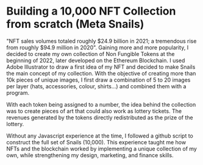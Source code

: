 # Building a 10,000 NFT Collection from scratch (Meta Snails)
"NFT sales volumes totaled roughly $24.9 billion in 2021; a tremendous rise from roughly $94.9 million in 2020". Gaining more and more popularity, I decided to create my own collection of Non Fungible Tokens at the beginning of 2022, later developed on the Ethereum Blockchain. I used Adobe Illustrator to draw a first idea of my NFT and decided to make Snails the main concept of my collection. With the objective of creating more than 10k pieces of unique images, I first draw a combination of 5 to 20 images per layer (hats, accessories, colour, shirts...) and combined them with a program.

With each token being assigned to a number, the idea behind the collection was to create pieces of art that could also work as lottery tickets. The revenues generated by the tokens directly redistributed as the prize of the lottery. 

Without any Javascript experience at the time, I followed a github script to construct the full set of Snails (10,000). This experience taught me how NFTs and the blockchain worked by implementing a unique collection of my own, while strengthening my design, marketing, and finance skills. 
